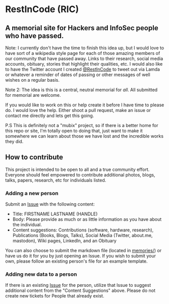 # RestInCode (RIC)

## A memorial site for Hackers and InfoSec people who have passed.

Note: I currently don't have the time to finish this idea up, but I would love to have sort of a wikipedia style page for each of those amazing members of our community that have passed away. Links to their research, social media accounts, obituary, stories that highlight their qualities, etc. I would also like to have the Twitter account I created [@RestInCode](https://twitter.com/RestInCode) to tweet out via Lamda or whatever a reminder of dates of passing or other messages of well wishes on a regular basis.

Note 2: The idea is this is a central, neutral memorial for _all_. All submitted for memorial are welcome.

If you would like to work on this or help create it before I have time to please do. I would love the help. Either shoot a pull request, make an issue or contact me directly and lets get this going.

P.S This is definitely not a "mubix" project, so if there is a better home for this repo or site, I'm totally open to doing that, just want to make it somewhere we can learn about those we have lost and the incredible works they did.

## How to contribute

This project is intended to be open to all and a true community effort. Everyone should feel empowered to contribute additional photos, blogs, talks, papers, research, etc for individuals listed. 

### Adding a new person

Submit an [Issue](https://github.com/mubix/restincode/issues) with the following content:

 * Title: FIRSTNAME LASTNAME (HANDLE)
 * Body: Please provide as much or as little information as you have about the individual.
 * Content suggestions: Contributions (software, hardware, research), Publications (Books, Blogs, Talks), Social Media (Twitter, about.me, mastodon), Wiki pages, LinkedIn, and an Obituary

You can also choose to submit the markdown file (located in [memories/](https://github.com/mubix/restincode/tree/master/memorials)) or have us do it for you by just opening an Issue. If you wish to submit your own, please follow an existing person's file for an example template.

### Adding new data to a person

If there is an existing [Issue](https://github.com/mubix/restincode/issues) for the person, utilize that Issue to suggest additional content from the "Content Suggestions" above. Please do not create new tickets for People that already exist.

